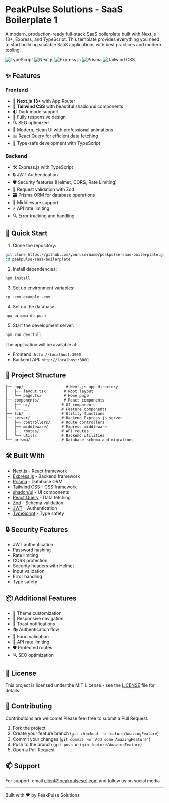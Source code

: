 # PeakPulse Solutions - SaaS Boilerplate 1

A modern, production-ready full-stack SaaS boilerplate built with Next.js 13+, Express, and TypeScript. This template provides everything you need to start building scalable SaaS applications with best practices and modern tooling.

![TypeScript](https://img.shields.io/badge/TypeScript-007ACC?style=for-the-badge&logo=typescript&logoColor=white)
![Next.js](https://img.shields.io/badge/Next.js-000000?style=for-the-badge&logo=next.js&logoColor=white)
![Express.js](https://img.shields.io/badge/Express.js-404D59?style=for-the-badge)
![Prisma](https://img.shields.io/badge/Prisma-2D3748?style=for-the-badge&logo=prisma&logoColor=white)
![Tailwind CSS](https://img.shields.io/badge/Tailwind_CSS-38B2AC?style=for-the-badge&logo=tailwind-css&logoColor=white)

## ✨ Features

### Frontend
- 🚀 **Next.js 13+** with App Router
- 💅 **Tailwind CSS** with beautiful shadcn/ui components
- 🌓 Dark mode support
- 📱 Fully responsive design
- 🔍 SEO optimized
- 🎨 Modern, clean UI with professional animations
- 📊 React Query for efficient data fetching
- 🔐 Type-safe development with TypeScript

### Backend
- 🛠️ Express.js with TypeScript
- 🔒 JWT Authentication
- 🛡️ Security features (Helmet, CORS, Rate Limiting)
- 📝 Request validation with Zod
- 🗃️ Prisma ORM for database operations
- 🚦 Middleware support
- ⚡ API rate limiting
- 🔍 Error tracking and handling

## 🚀 Quick Start

1. Clone the repository:
```bash
git clone https://github.com/yourusername/peakpulse-saas-boilerplate.git
cd peakpulse-saas-boilerplate
```

2. Install dependencies:
```bash
npm install
```

3. Set up environment variables:
```bash
cp .env.example .env
```

4. Set up the database:
```bash
npx prisma db push
```

5. Start the development server:
```bash
npm run dev:full
```

The application will be available at:
- Frontend: `http://localhost:3000`
- Backend API: `http://localhost:3001`

## 📁 Project Structure

```
├── app/                   # Next.js app directory
│   ├── layout.tsx        # Root layout
│   └── page.tsx          # Home page
├── components/           # React components
│   ├── ui/              # UI components
│   └── ...              # Feature components
├── lib/                 # Utility functions
├── server/              # Backend Express.js server
│   ├── controllers/     # Route controllers
│   ├── middleware/      # Express middleware
│   ├── routes/          # API routes
│   └── utils/           # Backend utilities
└── prisma/              # Database schema and migrations
```

## 🛠️ Built With

- [Next.js](https://nextjs.org/) - React framework
- [Express.js](https://expressjs.com/) - Backend framework
- [Prisma](https://www.prisma.io/) - Database ORM
- [Tailwind CSS](https://tailwindcss.com/) - CSS framework
- [shadcn/ui](https://ui.shadcn.com/) - UI components
- [React Query](https://tanstack.com/query/latest) - Data fetching
- [Zod](https://zod.dev/) - Schema validation
- [JWT](https://jwt.io/) - Authentication
- [TypeScript](https://www.typescriptlang.org/) - Type safety

## 🔒 Security Features

- JWT authentication
- Password hashing
- Rate limiting
- CORS protection
- Security headers with Helmet
- Input validation
- Error handling
- Type safety

## 📦 Additional Features

- 🎨 Theme customization
- 📱 Responsive navigation
- 🔔 Toast notifications
- 🎭 Authentication flow
- 📝 Form validation
- 🚦 API rate limiting
- 🛡️ Protected routes
- 🔍 SEO optimization

## 📄 License

This project is licensed under the MIT License - see the [LICENSE](LICENSE) file for details.

## 🤝 Contributing

Contributions are welcome! Please feel free to submit a Pull Request.

1. Fork the project
2. Create your feature branch (`git checkout -b feature/AmazingFeature`)
3. Commit your changes (`git commit -m 'Add some AmazingFeature'`)
4. Push to the branch (`git push origin feature/AmazingFeature`)
5. Open a Pull Request

## 📫 Support

For support, email client@peakpulsesol.com and follow us on social media

---

Built with ❤️ by PeakPulse Solutions
